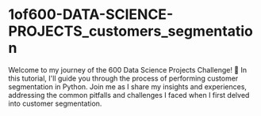 # 1of600-DATA-SCIENCE-PROJECTS_customers_segmentation
Welcome to my journey of the 600 Data Science Projects Challenge! 🚀 In this tutorial, I'll guide you through the process of performing customer segmentation in Python. Join me as I share my insights and experiences, addressing the common pitfalls and challenges I faced when I first delved into customer segmentation.
